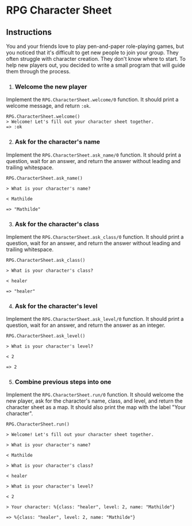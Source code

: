 # RPG Character Sheet

## Instructions

You and your friends love to play pen-and-paper role-playing games, but you noticed that it's difficult to get new people to join your group. They often struggle with character creation. They don't know where to start. To help new players out, you decided to write a small program that will guide them through the process.

1. ### Welcome the new player

Implement the `RPG.CharacterSheet.welcome/0` function. It should print a welcome message, and return `:ok`.

```
RPG.CharacterSheet.welcome()
> Welcome! Let's fill out your character sheet together.
=> :ok
```

2. ### Ask for the character's name

Implement the `RPG.CharacterSheet.ask_name/0` function. It should print a question, wait for an answer, and return the answer without leading and trailing whitespace.

```
RPG.CharacterSheet.ask_name()

> What is your character's name?

< Mathilde

=> "Mathilde"
```

3. ### Ask for the character's class

Implement the `RPG.CharacterSheet.ask_class/0` function. It should print a question, wait for an answer, and return the answer without leading and trailing whitespace.

```
RPG.CharacterSheet.ask_class()

> What is your character's class?

< healer

=> "healer"
```

4. ### Ask for the character's level

Implement the `RPG.CharacterSheet.ask_level/0` function. It should print a question, wait for an answer, and return the answer as an integer.

```
RPG.CharacterSheet.ask_level()

> What is your character's level?

< 2

=> 2
```

5. ### Combine previous steps into one

Implement the `RPG.CharacterSheet.run/0` function. It should welcome the new player, ask for the character's name, class, and level, and return the character sheet as a map. It should also print the map with the label "Your character".

```
RPG.CharacterSheet.run()

> Welcome! Let's fill out your character sheet together.

> What is your character's name?

< Mathilde

> What is your character's class?

< healer

> What is your character's level?

< 2

> Your character: %{class: "healer", level: 2, name: "Mathilde"}

=> %{class: "healer", level: 2, name: "Mathilde"}
```
